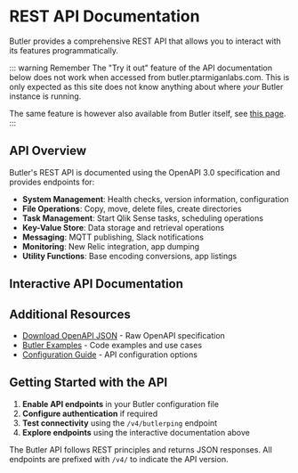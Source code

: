 # REST API Documentation

Butler provides a comprehensive REST API that allows you to interact with its features programmatically.

::: warning Remember
The "Try it out" feature of the API documentation below does not work when accessed from butler.ptarmiganlabs.com. This is only expected as this site does not know anything about where _your_ Butler instance is running.

The same feature is however also available from Butler itself, see [this page](/docs/examples/openapi-docs/).
:::

## API Overview

Butler's REST API is documented using the OpenAPI 3.0 specification and provides endpoints for:

- **System Management**: Health checks, version information, configuration
- **File Operations**: Copy, move, delete files, create directories
- **Task Management**: Start Qlik Sense tasks, scheduling operations
- **Key-Value Store**: Data storage and retrieval operations
- **Messaging**: MQTT publishing, Slack notifications
- **Monitoring**: New Relic integration, app dumping
- **Utility Functions**: Base encoding conversions, app listings

## Interactive API Documentation

<OASpec />

## Additional Resources

- [Download OpenAPI JSON](/openapi/butler_latest.json) - Raw OpenAPI specification
- [Butler Examples](/docs/examples/) - Code examples and use cases
- [Configuration Guide](/docs/reference/config-file/) - API configuration options

## Getting Started with the API

1. **Enable API endpoints** in your Butler configuration file
2. **Configure authentication** if required
3. **Test connectivity** using the `/v4/butlerping` endpoint
4. **Explore endpoints** using the interactive documentation above

The Butler API follows REST principles and returns JSON responses. All endpoints are prefixed with `/v4/` to indicate the API version.
